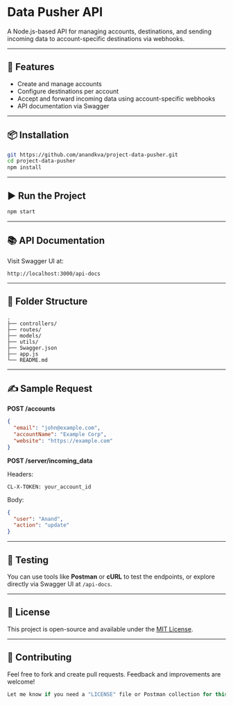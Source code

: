 # Data Pusher API

A Node.js-based API for managing accounts, destinations, and sending incoming data to account-specific destinations via webhooks.

---

## 🚀 Features

- Create and manage accounts
- Configure destinations per account
- Accept and forward incoming data using account-specific webhooks
- API documentation via Swagger

---

## 📦 Installation

```bash
git https://github.com/anandkva/project-data-pusher.git
cd project-data-pusher
npm install
```

---

## ▶️ Run the Project

```bash
npm start
```

---

## 📚 API Documentation

Visit Swagger UI at:

```
http://localhost:3000/api-docs
```

---

## 📂 Folder Structure

```
.
├── controllers/
├── routes/
├── models/
├── utils/
├── Swagger.json
├── app.js
└── README.md
```

---

## ✍️ Sample Request

**POST /accounts**

```json
{
  "email": "john@example.com",
  "accountName": "Example Corp",
  "website": "https://example.com"
}
```

**POST /server/incoming_data**

Headers:

```
CL-X-TOKEN: your_account_id
```

Body:

```json
{
  "user": "Anand",
  "action": "update"
}
```

---

## 🧪 Testing

You can use tools like **Postman** or **cURL** to test the endpoints, or explore directly via Swagger UI at `/api-docs`.

---

## 📄 License

This project is open-source and available under the [MIT License](https://opensource.org/licenses/MIT).

---

## 🤝 Contributing

Feel free to fork and create pull requests. Feedback and improvements are welcome!

```javascript
Let me know if you need a "LICENSE" file or Postman collection for this API.
```
